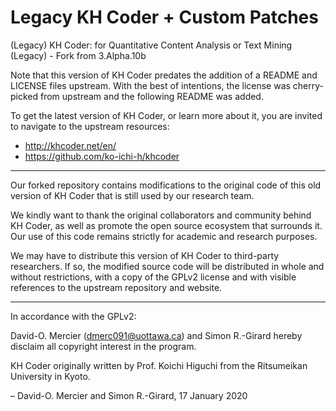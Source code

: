 # Legacy KH Coder + Custom Patches
(Legacy) KH Coder: for Quantitative Content Analysis or Text Mining (Legacy) - Fork from 3.Alpha.10b

Note that this version of KH Coder predates the addition of a README and LICENSE files upstream. With the best of intentions, the license was cherry-picked from upstream and the following README was added.

To get the latest version of KH Coder, or learn more about it, you are invited to navigate to the upstream resources: 

- http://khcoder.net/en/
- https://github.com/ko-ichi-h/khcoder

------------------

Our forked repository contains modifications to the original code of this old version of KH Coder that is still used by our research team.

We kindly want to thank the original collaborators and community behind KH Coder, as well as promote the open source ecosystem that surrounds it. Our use of this code remains strictly for academic and research purposes. 

We may have to distribute this version of KH Coder to third-party researchers. If so, the modified source code will be distributed in whole and without restrictions, with a copy of the GPLv2 license and with visible references to the upstream repository and website.

------------------

In accordance with the GPLv2:

David-O. Mercier (dmerc091@uottawa.ca) and Simon R.-Girard hereby disclaim all copyright interest in the program.

KH Coder originally written by Prof. Koichi Higuchi from the Ritsumeikan University in Kyoto.

– David-O. Mercier and Simon R.-Girard, 17 January 2020
